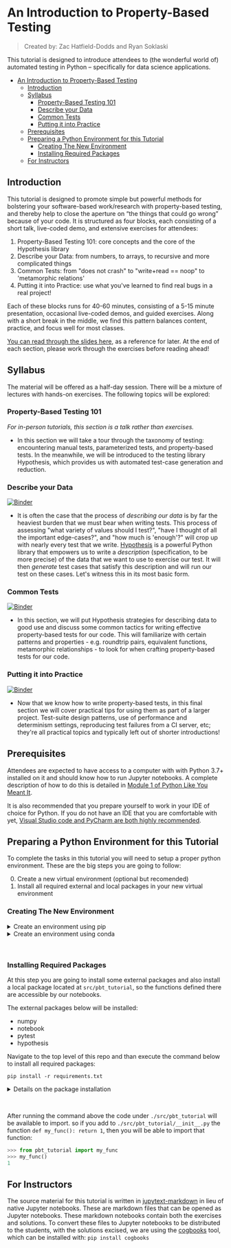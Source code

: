 # An Introduction to Property-Based Testing
> Created by: Zac Hatfield-Dodds and Ryan Soklaski

This tutorial is designed to introduce attendees to (the wonderful world of) automated testing in Python
– specifically for data science applications.

- [An Introduction to Property-Based Testing](#an-introduction-to-property-based-testing)
  - [Introduction](#introduction)
  - [Syllabus](#syllabus)
    - [Property-Based Testing 101](#property-based-testing-101)
    - [Describe your Data](#describe-your-data)
    - [Common Tests](#common-tests)
    - [Putting it into Practice](#putting-it-into-practice)
  - [Prerequisites](#prerequisites)
  - [Preparing a Python Environment for this Tutorial](#preparing-a-python-environment-for-this-tutorial)
    - [Creating The New Environment](#creating-the-new-environment)
    - [Installing Required Packages](#installing-required-packages)
  - [For Instructors](#for-instructors)

## Introduction

This tutorial is designed to promote simple but powerful methods for bolstering your software-based work/research with
property-based testing, and thereby help to close the aperture on “the things that could go wrong” because of your code.
It is structured as four blocks, each consisting of a short talk, live-coded demo, and extensive exercises for attendees:
1. Property-Based Testing 101: core concepts and the core of the Hypothesis library
2. Describe your Data: from numbers, to arrays, to recursive and more complicated things
3. Common Tests: from "does not crash" to "write+read == noop" to 'metamorphic relations'
4. Putting it into Practice: use what you've learned to find real bugs in a real project!

Each of these blocks runs for 40-60 minutes, consisting of a 5-15 minute presentation, occasional live-coded demos, and guided exercises.
Along with a short break in the middle, we find this pattern balances content, practice, and focus well for most classes.

[You can read through the slides here](https://docs.google.com/presentation/d/1Yv4hmaJb3CUejX8L3OkYn5Npddukyol18DWoaIxw-8I/),
as a reference for later.  At the end of each section, please work through the exercises before reading ahead!



## Syllabus
The material will be offered as a half-day session.
There will be a mixture of lectures with hands-on exercises.
The following topics will be explored:

### Property-Based Testing 101
*For in-person tutorials, this section is a talk rather than exercises.*
  - In this section we will take a tour through the taxonomy of testing: encountering manual tests, parameterized tests, and property-based tests. In the meanwhile, we will be introduced to the testing library Hypothesis, which provides us with automated test-case generation and reduction.

### Describe your Data
[![Binder](https://mybinder.org/badge_logo.svg)](https://mybinder.org/v2/gh/rsokl/testing-tutorial/HEAD?labpath=notebooks%2F01_Describing_Data_STUDENT.ipynb)
  - It is often the case that the process of *describing our data* is by far the heaviest burden that we must bear when writing tests. This process of assessing "what variety of values should I test?", "have I thought of all the important edge-cases?", and "how much is 'enough'?" will crop up with nearly every test that we write. [Hypothesis](https://hypothesis.readthedocs.io/) is a powerful Python library that empowers us to write a _description_ (specification, to be more precise) of the data that we want to use to exercise our test.
It will then *generate* test cases that satisfy this description and will run our test on these cases.
Let's witness this in its most basic form.

### Common Tests
[![Binder](https://mybinder.org/badge_logo.svg)](https://mybinder.org/v2/gh/rsokl/testing-tutorial/HEAD?labpath=notebooks%2F02_Test_Strategies_STUDENT.ipynb)
  - In this section, we will put Hypothesis strategies for describing data to good use and discuss some common tactics for writing effective property-based tests for our code. This will familiarize with certain patterns and properties - e.g. roundtrip pairs, equivalent functions, metamorphic relationships - to look for when crafting property-based tests for our code.

### Putting it into Practice
[![Binder](https://mybinder.org/badge_logo.svg)](https://mybinder.org/v2/gh/rsokl/testing-tutorial/HEAD?labpath=notebooks%2F03_Putting_into_Practice_STUDENT.ipynb)
  - Now that we know how to write property-based tests, in this final section we will cover practical tips for using them as part of a larger project.  Test-suite design patterns, use of performance and determinism settings, reproducing test failures from a CI server, etc; they're all practical topics and typically left out of shorter introductions!


## Prerequisites

Attendees are expected to have access to a computer with with Python 3.7+ installed on it and should know how to run Jupyter notebooks.
A complete description of how to do this is detailed in [Module 1 of Python Like You Meant It](https://www.pythonlikeyoumeanit.com/module_1.html).

It is also recommended that you prepare yourself to work in your IDE of choice for Python. If you do not have an IDE that you are comfortable with yet, [Visual Studio code and PyCharm are both highly recommended](https://www.pythonlikeyoumeanit.com/Module1_GettingStartedWithPython/Getting_Started_With_IDEs_and_Notebooks.html).


## Preparing a Python Environment for this Tutorial

To complete the tasks in this tutorial you will need to setup a proper python environment.
These are the big steps you are going to follow:

0. Create a new virtual environment (optional but recomended)
1. Install all required external and local packages in your new virtual environment

### Creating The New Environment

<details>
<summary>Create an environment using pip</summary>

The instructions can be found at [create and activate a virtual environment](https://packaging.python.org/guides/installing-using-pip-and-virtual-environments/#creating-a-virtual-environment)

> Tip: do not forget to activate your environment after creating it!

</details>

<details>
<summary>Create an environment using conda</summary>

To create a mini-conda environment for this tutorial, [install mini-conda](https://docs.conda.io/en/latest/miniconda.html) and then, in your terminal, execute:

```shell
> conda create -n test-tutorial python=3.10 pip
> conda activate test-tutorial
```

</details>

&nbsp;
### Installing Required Packages

At this step you are going to install some external packages and also install a local package located at `src/pbt_tutorial`, so the functions defined there are accessible by our notebooks.

The external packages below will be installed:

- numpy
- notebook
- pytest
- hypothesis

Navigate to the top level of this repo and than execute the command below to install all required packages:

```shell
pip install -r requirements.txt
```

<details>
<summary>Details on the package installation </summary>

The first line of the `requirements.txt` file provided is

```shell
-e .
```

which  actually means

```shell
pip install -e .
```

This command is necessary because in this tutorial, you will be populating your own toy Python project, and will populate code under `./src/pbt_tutorial`.

For this code to be available to import in our notebooks we need to make a "dev-mode" installation of this library in our environment. This is made by navigating to the top level of this repo and running:

```shell
pip install -e .
```

The command will install `pbt_tutorial` so that any code that you add to it will immediately be reflected in your installation.

</details>

&nbsp;

After running the command above the code under `./src/pbt_tutorial` will be available to import. so if you add to `./src/pbt_tutorial/__init__.py` the function `def my_func(): return 1`, then you will be able to import that function:

```python
>>> from pbt_tutorial import my_func
>>> my_func()
1
```

## For Instructors

The source material for this tutorial is written in [jupytext-markdown](https://jupytext.readthedocs.io/en/latest/formats.html#jupytext-markdown) in lieu of native Jupyter notebooks.
These are markdown files that can be opened as Jupyter notebooks.
These markdown notebooks contain both the exercises and solutions.
To convert these files to Jupyter notebooks to be distributed to the students, with the solutions excised, we are using the [cogbooks](https://github.com/CogWorksBWSI/Cogbooks) tool, which can be installed with: `pip install cogbooks`

